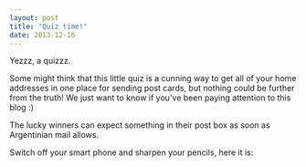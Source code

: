 ```yaml
---
layout: post
title: "Quiz time!"
date: 2013-12-16 
---
```


Yezzz, a quizzz.

Some might think that this little quiz is a cunning way to get all of your home addresses in one place for sending post cards, but nothing could be further from the truth! We just want to know if you've been paying attention to this blog :)

The lucky winners can expect something in their post box as soon as Argentinian mail allows.

Switch off your smart phone and sharpen your pencils, here it is:

<!-- jQuery -->
<script src="https://ajax.googleapis.com/ajax/libs/jquery/1.7.2/jquery.min.js"></script>
<script type="text/javascript">
  // Avoid conflict with ender.js.
  jQuery.noConflict();
</script>
<!-- jQuery Form Plugin -->
<script src="http://malsup.github.com/jquery.form.js"></script>
<script src="http://ajax.aspnetcdn.com/ajax/jquery.validate/1.9/jquery.validate.min.js"></script> 
<script src="{{ root_url }}/javascripts/google_form.js"></script>



